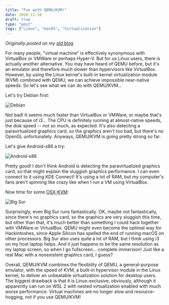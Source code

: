 ```yaml
---
title: "Fun with QEMU/KVM!"
date: 2020-11-18
draft: true
type: "post"
tags: ["Linux", "macOS", "Virtualization"]
---
```



*Originally posted on my [old blog](https://git.exozy.me/Ta180m/blog/src/branch/main/_posts/2020-11-18-fun-with-qemu-kvm.md)*


For many people, "virtual machine" is effectively synonymous with VirtualBox or VMWare or perhaps Hyper-V. But for us Linux users, there is actually another alternative. You may have heard of QEMU before, but it's an emulator and therefore much slower than hypervisors like VirtualBox. However, by using the Linux kernel's built-in kernel virtualization module (KVM) combined with QEMU, we can achieve impossible near-native speeds. So let's see what we can do with QEMU/KVM...


Let's try Debian first:

![Debian](/img/debian.png)

Not bad! It seems much faster than VirtualBox or VMWare, or maybe that's just because of i3... The CPU is definitely running at almost-native speeds, the disk speed -- not so much, as expected. It's also detecting a paravirtualized graphics card, so the graphics aren't too bad, but there's no OpenGL unfortunately. Anyways, QEMU/KVM is going pretty strong so far.


Let's give Android-x86 a try:

![Android-x86](/img/android-x86.png)

Pretty good! I don't think Android is detecting the paravirtualized graphics card, so that might explain the sluggish graphics performance. I can even connect to it using KDE Connect! It's using a lot of RAM, but my computer's fans aren't spinning like crazy like when I run a VM using VirtualBox.


Now time for some [OSX-KVM](https://github.com/kholia/OSX-KVM):

![Big Sur](/img/big-sur.png)

Surprisingly, even Big Sur runs fantastically. OK, maybe not fantastically, since there's no graphics card, so the graphics are very sluggish this time, but other than that, it's much better than something I could hack together with VMWare or VirtualBox. QEMU might even become the optimal way for Hackintoshes, since Apple Silicon has spelled the end of running macOS on other processors. Big Sur also uses quite a lot of RAM, but I think using i3 on my host laptop helps. And it just happens to be the same resolution as my laptop screen, so when I go fullscreen... complete immersion! Just like a real Mac with a nonexistent graphics card, I guess?


Overall, QEMU/KVM combines the flexibility of QEMU, a general-purpose emulator, with the speed of KVM, a built-in hypervisor module in the Linux kernel, to deliver an unbeatable virtualization solution for desktop users. The biggest drawback is that it is Linux-exclusive, obviously, although it apparently can run on WSL 2 with nested virtualization enabled with much worse performance. Virtual machines are no longer slow and resource-hogging, not if you use QEMU/KVM!

